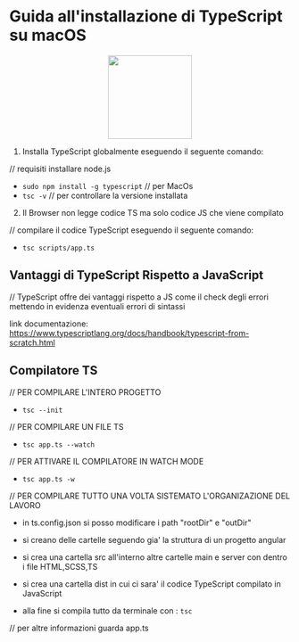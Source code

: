 # Guida all'installazione di TypeScript su macOS

<p align="center">
<a href="https://angular.io/" target="_blank"><img src="https://upload.wikimedia.org/wikipedia/commons/thumb/4/4c/Typescript_logo_2020.svg/1200px-Typescript_logo_2020.svg.png" height="150"></a>



1. Installa TypeScript globalmente eseguendo il seguente comando:

// requisiti installare node.js
   
   - `sudo npm install -g typescript` // per MacOs
   - `tsc -v` // per controllare la versione installata 

2. Il Browser non legge codice TS ma solo codice JS che viene compilato

// compilare il codice TypeScript eseguendo il seguente comando:

   - `tsc scripts/app.ts`

## Vantaggi di TypeScript Rispetto a JavaScript

// TypeScript offre dei vantaggi rispetto a JS come il check degli errori  mettendo in evidenza eventuali errori di sintassi

link documentazione: https://www.typescriptlang.org/docs/handbook/typescript-from-scratch.html


## Compilatore TS

// PER COMPILARE L'INTERO PROGETTO
- `tsc --init`

//  PER COMPILARE UN FILE TS
 - `tsc app.ts --watch`

// PER ATTIVARE IL COMPILATORE IN WATCH MODE
 - `tsc app.ts -w`


// PER COMPILARE TUTTO UNA VOLTA SISTEMATO L'ORGANIZAZIONE DEL LAVORO

- in ts.config.json si posso modificare i path "rootDir" e "outDir"
- si creano delle cartelle seguendo gia' la struttura di un progetto angular
- si crea una cartella src all'interno altre cartelle main e server con dentro i file HTML,SCSS,TS
- si crea una cartella dist in cui ci sara' il codice TypeScript compilato in JavaScript

 - alla fine si compila tutto da terminale con : `tsc`

 // per altre informazioni guarda app.ts







